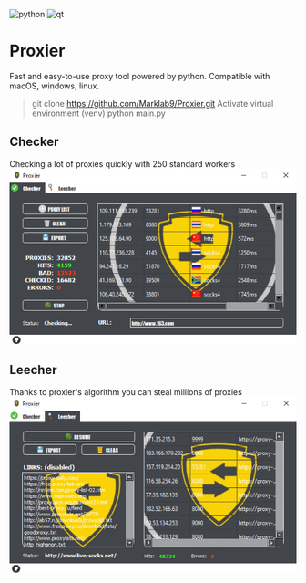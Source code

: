 ![python](https://img.shields.io/badge/python-v3.7-yellow)
![qt](https://img.shields.io/badge/PyQt-v5-red)
# Proxier
Fast and easy-to-use proxy tool powered by python.
Compatible with macOS, windows, linux.

> git clone https://github.com/Marklab9/Proxier.git
Activate virtual environment (venv)
> python main.py

## Checker
Checking a lot of proxies quickly with 250 standard workers
![checker](https://github.com/Marklab9/Proxier/blob/master/docs/checker.PNG?raw=true)


## Leecher
Thanks to proxier's algorithm you can steal millions of proxies
![leecher](https://github.com/Marklab9/Proxier/blob/master/docs/leecher.PNG?raw=true)

